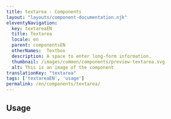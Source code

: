 ```yaml
---
title: textarea - Components
layout: "layouts/component-documentation.njk"
eleventyNavigation:
  key: textareaEN
  title: Textarea
  locale: en
  parent: componentsEN
  otherNames:  Textbox
  description: A space to enter long-form information.
  thumbnail: /images/common/components/preview-textarea.svg
  alt: This is an image of the component
translationKey: "textarea"
tags: ['textareaEN', 'usage']
permalink: /en/components/textarea/
---
```


## Usage